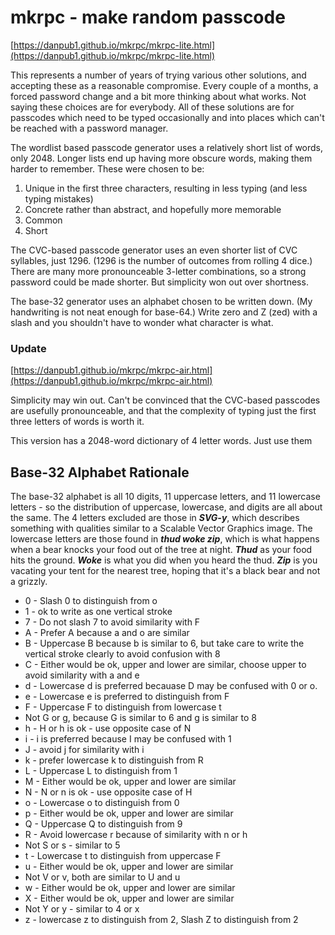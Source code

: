 # mkrpc - make random passcode
[https://danpub1.github.io/mkrpc/mkrpc-lite.html](https://danpub1.github.io/mkrpc/mkrpc-lite.html)

This represents a number of years of trying various other solutions, and accepting these as a reasonable compromise.
Every couple of a months, a forced password change and a bit more thinking about what works.
Not saying these choices are for everybody.
All of these solutions are for passcodes which need to be typed occasionally and into places which can't be reached with a password manager.

The wordlist based passcode generator uses a relatively short list of words, only 2048.
Longer lists end up having more obscure words, making them harder to remember.
These were chosen to be:
1. Unique in the first three characters, resulting in less typing (and less typing mistakes)
1. Concrete rather than abstract, and hopefully more memorable
2. Common
3. Short

The CVC-based passcode generator uses an even shorter list of CVC syllables, just 1296.
(1296 is the number of outcomes from rolling 4 dice.)
There are many more pronounceable 3-letter combinations, so a strong password could be made shorter.
But simplicity won out over shortness.

The base-32 generator uses an alphabet chosen to be written down.
(My handwriting is not neat enough for base-64.)
Write zero and Z (zed) with a slash and you shouldn't have to wonder what character is what.

### Update
[https://danpub1.github.io/mkrpc/mkrpc-air.html](https://danpub1.github.io/mkrpc/mkrpc-air.html)

Simplicity may win out.  Can't be convinced that the CVC-based passcodes are usefully pronounceable, and that the complexity of typing just the first three letters of words is worth it.

This version has a 2048-word dictionary of 4 letter words.  Just use them

## Base-32 Alphabet Rationale

The base-32 alphabet is all 10 digits, 11 uppercase letters, and 11 lowercase letters - 
so the distribution of uppercase, lowercase, and digits are all about the same.
The 4 letters excluded are those in ***SVG-y***,
which describes something with qualities similar to a Scalable Vector Graphics image. 
The lowercase letters are those found in ***thud woke zip***, 
which is what happens when a bear knocks your food out of the tree at night.
***Thud*** as your food hits the ground.
***Woke*** is what you did when you heard the thud.
***Zip*** is you vacating your tent for the nearest tree,
hoping that it's a black bear and not a grizzly.

* 0 - Slash 0 to distinguish from o
* 1 - ok to write as one vertical stroke
* 7 - Do not slash 7 to avoid similarity with F
* A - Prefer A because a and o are similar
* B - Uppercase B because b is similar to 6, but take care to write the vertical stroke clearly to avoid confusion with 8
* C - Either would be ok, upper and lower are similar, choose upper to avoid similarity with a and e
* d - Lowercase d is preferred becauase D may be confused with 0 or o.
* e - Lowercase e is preferred to distinguish from F
* F - Uppercase F to distinguish from lowercase t
* Not G or g, because G is similar to 6 and g is similar to 8
* h - H or h is ok - use opposite case of N
* i - i is preferred because I may be confused with 1
* J - avoid j for similarity with i
* k - prefer lowercase k to distinguish from R
* L - Uppercase L to distinguish from 1
* M - Either would be ok, upper and lower are similar
* N - N or n is ok - use opposite case of H
* o - Lowercase o to distinguish from 0
* p - Either would be ok, upper and lower are similar
* Q - Uppercase Q to distinguish from 9
* R - Avoid lowercase r because of similarity with n or h
* Not S or s - similar to 5
* t - Lowercase t to distinguish from uppercase F
* u - Either would be ok, upper and lower are similar
* Not V or v, both are similar to U and u
* w - Either would be ok, upper and lower are similar
* X - Either would be ok, upper and lower are similar
* Not Y or y - similar to 4 or x
* z - lowercase z to distinguish from 2, Slash Z to distinguish from 2
